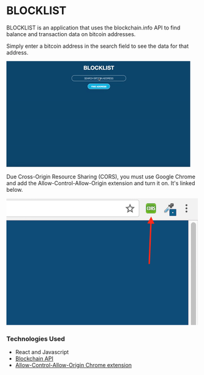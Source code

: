 # BLOCKLIST

BLOCKLIST is an application that uses the blockchain.info API to find balance and transaction data on bitcoin addresses.

Simply enter a bitcoin address in the search field to see the data for that address.

![alt text](./app/assets/images/blocklist.gif)

Due Cross-Origin Resource Sharing (CORS), you must use Google Chrome and add the Allow-Control-Allow-Origin extension and turn it on. It's linked below.

![alt text](./app/assets/images/acao.png)


### Technologies Used
- React and Javascript
- [Blockchain API](https://blockchain.info/api/blockchain_api)
- [Allow-Control-Allow-Origin Chrome extension](https://chrome.google.com/webstore/detail/allow-control-allow-origi/nlfbmbojpeacfghkpbjhddihlkkiljbi?utm_source=chrome-app-launcher-info-dialog)
